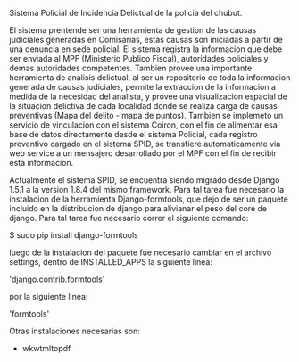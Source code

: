 Sistema Policial de Incidencia Delictual de la policia del chubut.

El sistema prentende ser una herramienta de gestion de las causas judiciales generadas en Comisarias, 
estas causas son iniciadas a partir de una denuncia en sede policial. El sistema registra la informacion
que debe ser enviada al MPF (Ministerio Publico Fiscal), autoridades policiales y demas autoridades 
competentes. Tambien provee una importante herramienta de analisis delictual, al ser un repositorio de
toda la informacion generada de causas judiciales, permite la extraccion de la informacion a medida de
la necesidad del analista, y provee una visualizacion espacial de la situacion delictiva de cada 
localidad donde se realiza carga de causas preventivas (Mapa del delito - mapa de puntos).
Tambien se implemeto un servicio de vinculacion con el sistema Coiron, con el fin de alimentar esa base
de datos directamente desde el sistema Policial, cada registro preventivo cargado en el sistema SPID, se
transfiere automaticamente via web service a un mensajero desarrollado por el MPF con el fin de recibir
esta informacion.

Actualmente el sistema SPID, se encuentra siendo migrado desde Django 1.5.1 a la version 1.8.4 del
mismo framework. Para tal tarea fue necesario la instalacion de la herramienta Django-formtools, que dejo
de ser un paquete incluido en la distribucion de django para alivianar el peso del core de django. Para 
tal tarea fue necesario correr el siguiente comando:

$ sudo pip install django-formtools

luego de la instalacion del paquete fue necesario cambiar en el archivo settings, dentro de INSTALLED_APPS
la siguiente linea:

'django.contrib.formtools'

por la siguiente linea:

'formtools'

Otras instalaciones necesarias son:

* wkwtmltopdf
